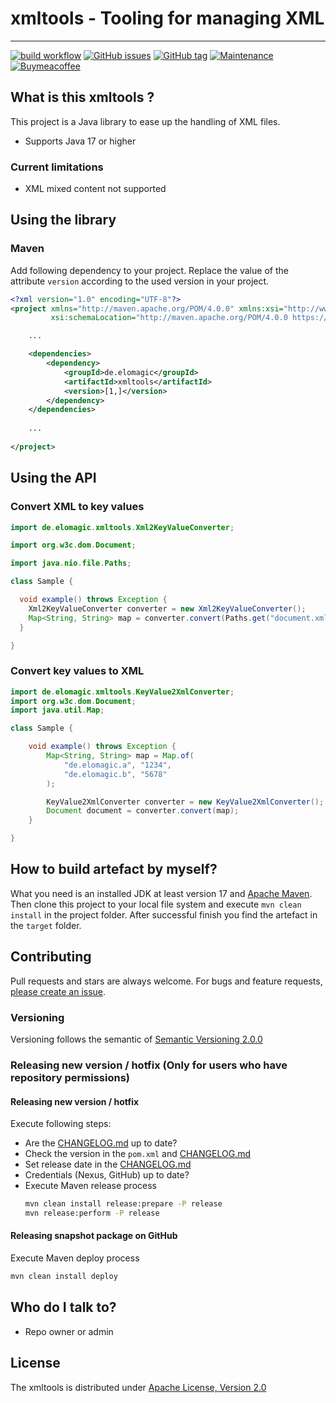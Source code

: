 # xmltools - Tooling for managing XML

---

[![build workflow](https://github.com/elomagic/xmltools/actions/workflows/maven.yml/badge.svg)](https://github.com/elomagic/xmltools/actions)
[![GitHub issues](https://img.shields.io/github/issues-raw/elomagic/xmltools)](https://github.com/elomagic/xmltools/issues)
[![GitHub tag](https://img.shields.io/github/tag/elomagic/xmltools.svg)](https://GitHub.com/elomagic/xmltools/tags/)
[![Maintenance](https://img.shields.io/badge/Maintained%3F-yes-green.svg)](https://github.com/elomagic/xmltools/graphs/commit-activity)
[![Buymeacoffee](https://badgen.net/badge/icon/buymeacoffee?icon=buymeacoffee&label)](https://www.buymeacoffee.com/elomagic)

## What is this xmltools ? ###

This project is a Java library to ease up the handling of XML files.

* Supports Java 17 or higher

### Current limitations

* XML mixed content not supported

## Using the library

### Maven

Add following dependency to your project. Replace the value of the attribute ```version``` according to the used
version in your project.

```xml
<?xml version="1.0" encoding="UTF-8"?>
<project xmlns="http://maven.apache.org/POM/4.0.0" xmlns:xsi="http://www.w3.org/2001/XMLSchema-instance"
         xsi:schemaLocation="http://maven.apache.org/POM/4.0.0 https://maven.apache.org/maven-v4_0_0.xsd">

    ...

    <dependencies>
        <dependency>
            <groupId>de.elomagic</groupId>
            <artifactId>xmltools</artifactId>
            <version>[1,]</version>
        </dependency>
    </dependencies>
    
    ...
    
</project>
```

## Using the API

### Convert XML to key values

```java
import de.elomagic.xmltools.Xml2KeyValueConverter;

import org.w3c.dom.Document;

import java.nio.file.Paths;

class Sample {

  void example() throws Exception {
    Xml2KeyValueConverter converter = new Xml2KeyValueConverter();
    Map<String, String> map = converter.convert(Paths.get("document.xml"));
  }

}
```

### Convert key values to XML

```java
import de.elomagic.xmltools.KeyValue2XmlConverter;
import org.w3c.dom.Document;
import java.util.Map;

class Sample {

    void example() throws Exception {
        Map<String, String> map = Map.of(
            "de.elomagic.a", "1234",
            "de.elomagic.b", "5678"
        );

        KeyValue2XmlConverter converter = new KeyValue2XmlConverter();
        Document document = converter.convert(map);
    }

}
```

## How to build artefact by myself?

What you need is an installed JDK at least version 17 and [Apache Maven](https://maven.apache.org).
Then clone this project to your local file system and execute `mvn clean install` in the project folder. After successful finish you find 
the artefact in the `target` folder.

## Contributing

Pull requests and stars are always welcome. For bugs and feature requests, [please create an issue](../../issues/new).

### Versioning

Versioning follows the semantic of [Semantic Versioning 2.0.0](https://semver.org/)

### Releasing new version / hotfix (Only for users who have repository permissions)

#### Releasing new version / hotfix

Execute following steps:

* Are the [CHANGELOG.md](https://github.com/elomagic/xmltools/blob/main/CHANGELOG.md) up to date?
* Check the version in the ```pom.xml``` and [CHANGELOG.md](https://github.com/elomagic/xmltools/blob/main/CHANGELOG.md)
* Set release date in the [CHANGELOG.md](https://github.com/elomagic/xmltools/blob/main/CHANGELOG.md)
* Credentials (Nexus, GitHub) up to date?
* Execute Maven release process
  ```bash
  mvn clean install release:prepare -P release
  mvn release:perform -P release
  ```

#### Releasing snapshot package on GitHub 

Execute Maven deploy process

```bash
mvn clean install deploy
```

  
## Who do I talk to? ###

* Repo owner or admin

## License

The xmltools is distributed under [Apache License, Version 2.0](http://www.apache.org/licenses/LICENSE-2.0)
